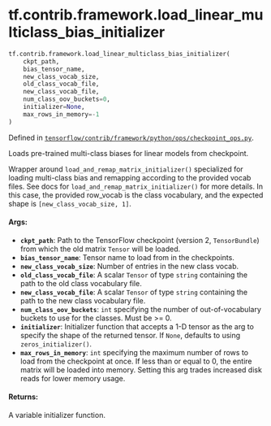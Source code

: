 <div itemscope itemtype="http://developers.google.com/ReferenceObject">
<meta itemprop="name" content="tf.contrib.framework.load_linear_multiclass_bias_initializer" />
<meta itemprop="path" content="Stable" />
</div>

# tf.contrib.framework.load_linear_multiclass_bias_initializer

``` python
tf.contrib.framework.load_linear_multiclass_bias_initializer(
    ckpt_path,
    bias_tensor_name,
    new_class_vocab_size,
    old_class_vocab_file,
    new_class_vocab_file,
    num_class_oov_buckets=0,
    initializer=None,
    max_rows_in_memory=-1
)
```



Defined in [`tensorflow/contrib/framework/python/ops/checkpoint_ops.py`](https://www.tensorflow.org/code/tensorflow/contrib/framework/python/ops/checkpoint_ops.py).

Loads pre-trained multi-class biases for linear models from checkpoint.

Wrapper around `load_and_remap_matrix_initializer()` specialized for loading
multi-class bias and remapping according to the provided vocab files. See docs
for `load_and_remap_matrix_initializer()` for more details. In this case, the
provided row_vocab is the class vocabulary, and the expected shape is
`[new_class_vocab_size, 1]`.

#### Args:

* <b>`ckpt_path`</b>: Path to the TensorFlow checkpoint (version 2, `TensorBundle`)
    from which the old matrix `Tensor` will be loaded.
* <b>`bias_tensor_name`</b>: Tensor name to load from in the checkpoints.
* <b>`new_class_vocab_size`</b>: Number of entries in the new class vocab.
* <b>`old_class_vocab_file`</b>: A scalar `Tensor` of type `string` containing the
    path to the old class vocabulary file.
* <b>`new_class_vocab_file`</b>: A scalar `Tensor` of type `string` containing the
    path to the new class vocabulary file.
* <b>`num_class_oov_buckets`</b>: `int` specifying the number of out-of-vocabulary
    buckets to use for the classes. Must be >= 0.
* <b>`initializer`</b>: Initializer function that accepts a 1-D tensor as the arg to
    specify the shape of the returned tensor. If `None`, defaults to using
    `zeros_initializer()`.
* <b>`max_rows_in_memory`</b>: `int` specifying the maximum number of rows to load from
    the checkpoint at once. If less than or equal to 0, the entire matrix will
    be loaded into memory. Setting this arg trades increased disk reads for
    lower memory usage.


#### Returns:

A variable initializer function.